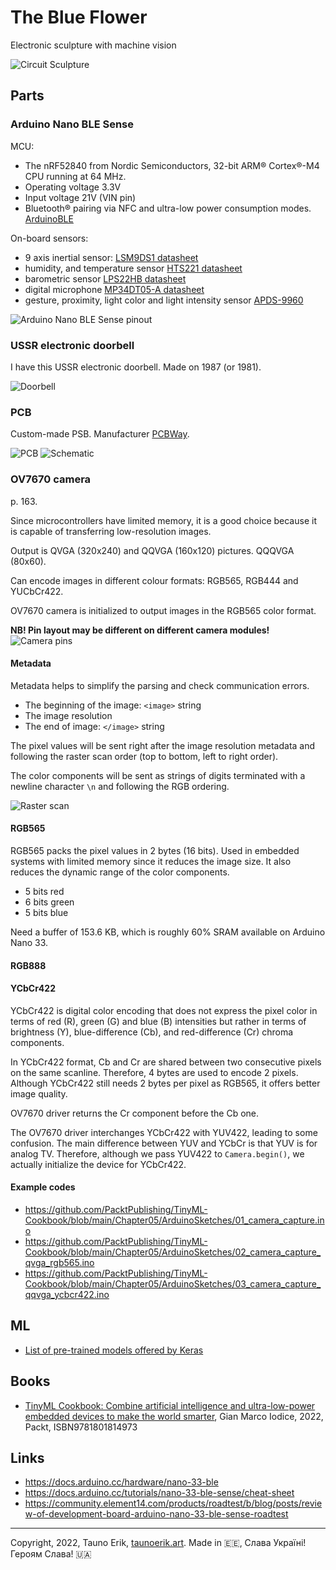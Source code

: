 # The Blue Flower

Electronic sculpture with machine vision

![Circuit Sculpture](doc/IMG_9564.jpg)

## Parts

### Arduino Nano BLE Sense

MCU:

- The nRF52840 from Nordic Semiconductors, 32-bit ARM® Cortex®-M4 CPU running at 64 MHz.
- Operating voltage 3.3V
- Input voltage 21V (VIN pin)
- Bluetooth® pairing via NFC and ultra-low power consumption modes. [ArduinoBLE](https://www.arduino.cc/reference/en/libraries/arduinoble/)

On-board sensors:

- 9 axis inertial sensor: [LSM9DS1 datasheet](https://content.arduino.cc/assets/Nano_BLE_Sense_lsm9ds1.pdf)
- humidity, and temperature sensor [HTS221 datasheet](https://content.arduino.cc/assets/Nano_BLE_Sense_HTS221.pdf)
- barometric sensor [LPS22HB datasheet](https://content.arduino.cc/assets/Nano_BLE_Sense_lps22hb.pdf)
- digital microphone [MP34DT05-A datasheet](https://content.arduino.cc/assets/Nano_BLE_Sense_mp34dt05-a.pdf)
- gesture, proximity, light color and light intensity sensor [APDS-9960](https://content.arduino.cc/assets/Nano_BLE_Sense_av02-4191en_ds_apds-9960.pdf)

![Arduino Nano BLE Sense pinout](doc/arduino-nano-33-ble.png)

### USSR electronic doorbell

I have this USSR electronic doorbell. Made on 1987 (or 1981).

![Doorbell](doc/doorbell.png)

### PCB

Custom-made PSB. Manufacturer [PCBWay](https://www.pcbway.com/setinvite.aspx?inviteid=432220).

![PCB](doc/4N8A9532.jpg)
![Schematic](doc/Schematic_2022_rp2040_ov7670_2022-07-20.png)

### OV7670 camera

p. 163.

Since microcontrollers have limited memory, it is a good choice because it is capable of transferring low-resolution images.

Output is QVGA (320x240) and QQVGA (160x120) pictures. QQQVGA (80x60).

Can encode images in different colour formats: RGB565, RGB444 and YUCbCr422.

OV7670 camera is initialized to output images in the RGB565 color format.

**NB! Pin layout may be different on different camera modules!**
![Camera pins](doc/camera_pins.jpg)

#### Metadata

Metadata helps to simplify the parsing and check communication errors.

- The beginning of the image: `<image>` string
- The image resolution
- The end of image: `</image>` string

The pixel values will be sent right after the image resolution metadata and following the
raster scan order (top to bottom, left to right order).

The color components will be sent as strings of digits terminated with a newline character
`\n` and following the RGB ordering.

![Raster scan](doc/raster-scan.jpg)

#### RGB565

RGB565 packs the pixel values in 2 bytes (16 bits). Used in embedded systems with limited memory since it reduces the image size. It also reduces the dynamic range of the color components.

- 5 bits red
- 6 bits green
- 5 bits blue

Need a buffer of 153.6 KB, which is roughly 60% SRAM available on Arduino Nano 33.

#### RGB888

#### YCbCr422

YCbCr422 is digital color encoding that does not express the pixel color in terms of red (R), green (G) and blue (B) intensities but rather in terms of brightness (Y), blue-difference (Cb), and red-difference (Cr) chroma components.

In YCbCr422 format, Cb and Cr are shared between two consecutive pixels on the same scanline. Therefore, 4 bytes are used to encode 2 pixels. Although YCbCr422 still needs 2 bytes per pixel as RGB565, it offers better image quality.

OV7670 driver returns the Cr component before the Cb one.

The OV7670 driver interchanges YCbCr422 with YUV422, leading to some confusion. The main difference between YUV and YCbCr is that YUV is for analog TV. Therefore, although we pass YUV422 to `Camera.begin()`, we actually initialize the device for YCbCr422.

#### Example codes

- https://github.com/PacktPublishing/TinyML-Cookbook/blob/main/Chapter05/ArduinoSketches/01_camera_capture.ino
- https://github.com/PacktPublishing/TinyML-Cookbook/blob/main/Chapter05/ArduinoSketches/02_camera_capture_qvga_rgb565.ino
- https://github.com/PacktPublishing/TinyML-Cookbook/blob/main/Chapter05/ArduinoSketches/03_camera_capture_qqvga_ycbcr422.ino

## ML

- [List of pre-trained models offered by Keras](https://keras.io/api/applications/)

## Books

- [TinyML Cookbook: Combine artificial intelligence and ultra-low-power embedded devices to make the world smarter](https://www.packtpub.com/product/tinyml-cookbook/9781801814973), Gian Marco Iodice, 2022, Packt, ISBN9781801814973 

## Links

- https://docs.arduino.cc/hardware/nano-33-ble
- https://docs.arduino.cc/tutorials/nano-33-ble-sense/cheat-sheet
- https://community.element14.com/products/roadtest/b/blog/posts/review-of-development-board-arduino-nano-33-ble-sense-roadtest

 ___

Copyright, 2022, Tauno Erik, [taunoerik.art](https://taunoerik.art). Made in :estonia:, Слава Україні! Героям Слава! :ukraine: